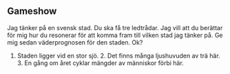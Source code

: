 ## Gameshow

Jag tänker på en svensk stad. Du ska få tre ledtrådar. Jag vill att du berättar för mig hur du resonerar för att komma
fram till vilken stad jag tänker på. Ge mig sedan väderprognosen för den staden. Ok?

1. Staden ligger vid en stor sjö. 2. Det finns många ljushuvuden av trä här. 3. En gång om året cyklar mängder av
   människor förbi här.


